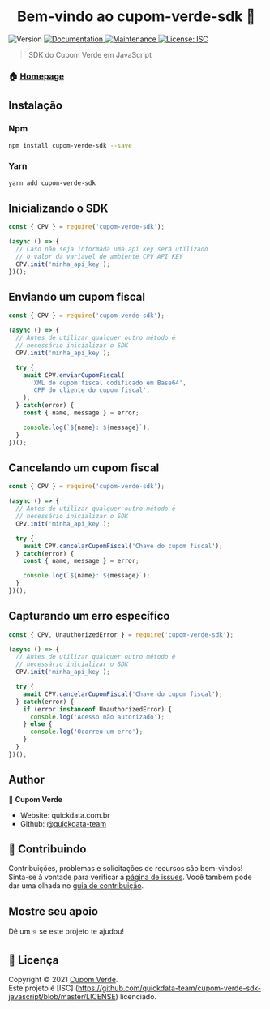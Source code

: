 <h1 align="center">Bem-vindo ao cupom-verde-sdk 👋</h1>
<p>
  <img alt="Version" src="https://img.shields.io/badge/version-1.0.1-blue.svg?cacheSeconds=2592000" />
  <a href="https://github.com/quickdata-team/cupom-verde-sdk-javascript#readme" target="_blank">
    <img alt="Documentation" src="https://img.shields.io/badge/documentation-yes-brightgreen.svg" />
  </a>
  <a href="https://github.com/quickdata-team/cupom-verde-sdk-javascript/graphs/commit-activity" target="_blank">
    <img alt="Maintenance" src="https://img.shields.io/badge/Maintained%3F-yes-green.svg" />
  </a>
  <a href="https://github.com/quickdata-team/cupom-verde-sdk-javascript/blob/master/LICENSE" target="_blank">
    <img alt="License: ISC" src="https://img.shields.io/github/license/quickdata-team/cupom-verde-sdk-javascript" />
  </a>
</p>

> SDK do Cupom Verde em JavaScript

### 🏠 [Homepage](https://github.com/quickdata-team/cupom-verde-sdk-javascript#readme)

## Instalação

### Npm

```sh
npm install cupom-verde-sdk --save
```

### Yarn

```sh
yarn add cupom-verde-sdk
```

## Inicializando o SDK

```javascript
const { CPV } = require('cupom-verde-sdk');

(async () => {
  // Caso não seja informada uma api key será utilizado
  // o valor da variável de ambiente CPV_API_KEY
  CPV.init('minha_api_key');
})();
```

## Enviando um cupom fiscal

```javascript
const { CPV } = require('cupom-verde-sdk');

(async () => {
  // Antes de utilizar qualquer outro método é
  // necessário inicializar o SDK
  CPV.init('minha_api_key');

  try {
    await CPV.enviarCupomFiscal(
      'XML do cupom fiscal codificado em Base64',
      'CPF do cliente do cupom fiscal',
    );
  } catch(error) {
    const { name, message } = error;

    console.log(`${name}: ${message}`);
  }
})();
```

## Cancelando um cupom fiscal

```javascript
const { CPV } = require('cupom-verde-sdk');

(async () => {
  // Antes de utilizar qualquer outro método é
  // necessário inicializar o SDK
  CPV.init('minha_api_key');

  try {
    await CPV.cancelarCupomFiscal('Chave do cupom fiscal');
  } catch(error) {
    const { name, message } = error;

    console.log(`${name}: ${message}`);
  }
})();
```

## Capturando um erro específico

```javascript
const { CPV, UnauthorizedError } = require('cupom-verde-sdk');

(async () => {
  // Antes de utilizar qualquer outro método é
  // necessário inicializar o SDK
  CPV.init('minha_api_key');

  try {
    await CPV.cancelarCupomFiscal('Chave do cupom fiscal');
  } catch(error) {
    if (error instanceof UnauthorizedError) {
      console.log('Acesso não autorizado');
    } else {
      console.log('Ocorreu um erro');
    }
  }
})();
```

## Author

👤 **Cupom Verde**

* Website: quickdata.com.br
* Github: [@quickdata-team](https://github.com/quickdata-team)

## 🤝 Contribuindo

Contribuições, problemas e solicitações de recursos são bem-vindos!<br />Sinta-se à vontade para verificar a [página de issues](https://github.com/quickdata-team/cupom-verde-sdk-javascript/issues). Você também pode dar uma olhada no [guia de contribuição](https://github.com/quickdata-team/cupom-verde-sdk-javascript/blob/master/CONTRIBUTING.md).

## Mostre seu apoio

Dê um ⭐️ se este projeto te ajudou!

## 📝 Licença

Copyright © 2021 [Cupom Verde](https://github.com/quickdata-team).<br />
Este projeto é [ISC] (https://github.com/quickdata-team/cupom-verde-sdk-javascript/blob/master/LICENSE) licenciado.

